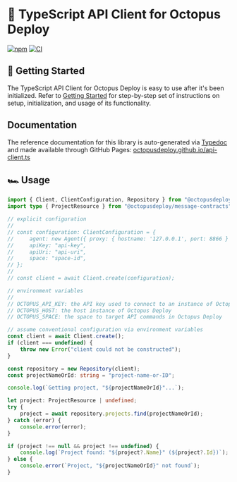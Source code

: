 # :octopus: TypeScript API Client for Octopus Deploy

[![npm](https://img.shields.io/npm/v/@octopusdeploy/api-client?logo=npm&style=flat-square)](https://www.npmjs.com/package/@octopusdeploy/api-client)
[![CI](https://img.shields.io/github/workflow/status/OctopusDeploy/api-client.ts/Run%20Tests?logo=github&style=flat-square)](https://github.com/OctopusDeploy/api-client.ts/actions/workflows/test.yml)

## 🚀 Getting Started

The TypeScript API Client for Octopus Deploy is easy to use after it's been initialized. Refer to [Getting Started](getting-started.md) for step-by-step set of instructions on setup, initialization, and usage of its functionality.

## Documentation

The reference documentation for this library is auto-generated via [Typedoc](https://typedoc.org/) and made available through GitHub Pages: [octopusdeploy.github.io/api-client.ts](https://octopusdeploy.github.io/api-client.ts/)

## 🏎 Usage

```typescript
import { Client, ClientConfiguration, Repository } from "@octopusdeploy/api-client";
import type { ProjectResource } from "@octopusdeploy/message-contracts";

// explicit configuration
//
// const configuration: ClientConfiguration = {
//     agent: new Agent({ proxy: { hostname: '127.0.0.1', port: 8866 } }), // proxy agent if required
//     apiKey: "api-key",
//     apiUri: "api-uri",
//     space: "space-id",
// };
//
// const client = await Client.create(configuration);

// environment variables
//
// OCTOPUS_API_KEY: the API key used to connect to an instance of Octopus Deploy
// OCTOPUS_HOST: the host instance of Octopus Deploy
// OCTOPUS_SPACE: the space to target API commands in Octopus Deploy

// assume conventional configuration via environment variables
const client = await Client.create();
if (client === undefined) {
    throw new Error("client could not be constructed");
}

const repository = new Repository(client);
const projectNameOrId: string = "project-name-or-ID";

console.log(`Getting project, "${projectNameOrId}"...`);

let project: ProjectResource | undefined;
try {
    project = await repository.projects.find(projectNameOrId);
} catch (error) {
    console.error(error);
}

if (project !== null && project !== undefined) {
    console.log(`Project found: "${project?.Name}" (${project?.Id})`);
} else {
    console.error(`Project, "${projectNameOrId}" not found`);
}
```
